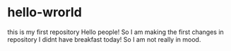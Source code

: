 # hello-wrorld
this is my first repository
Hello people! 
So I am making the first changes in repository
I didnt have breakfast today!
So I am not really in mood.
